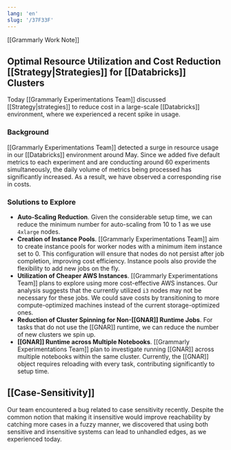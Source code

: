 ```yaml
---
lang: 'en'
slug: '/37F33F'
---
```


[[Grammarly Work Note]]

## Optimal Resource Utilization and Cost Reduction [[Strategy|Strategies]] for [[Databricks]] Clusters

Today [[Grammarly Experimentations Team]] discussed [[Strategy|strategies]] to reduce cost in a large-scale [[Databricks]] environment, where we experienced a recent spike in usage.

### Background

[[Grammarly Experimentations Team]] detected a surge in resource usage in our [[Databricks]] environment around May. Since we added five default metrics to each experiment and are conducting around 60 experiments simultaneously, the daily volume of metrics being processed has significantly increased. As a result, we have observed a corresponding rise in costs.

### Solutions to Explore

- **Auto-Scaling Reduction**. Given the considerable setup time, we can reduce the minimum number for auto-scaling from 10 to 1 as we use `4xlarge` nodes.
- **Creation of Instance Pools**. [[Grammarly Experimentations Team]] aim to create instance pools for worker nodes with a minimum item instance set to 0. This configuration will ensure that nodes do not persist after job completion, improving cost efficiency. Instance pools also provide the flexibility to add new jobs on the fly.
- **Utilization of Cheaper AWS Instances**. [[Grammarly Experimentations Team]] plans to explore using more cost-effective AWS instances. Our analysis suggests that the currently utilized `i3` nodes may not be necessary for these jobs. We could save costs by transitioning to more compute-optimized machines instead of the current storage-optimized ones.
- **Reduction of Cluster Spinning for Non-[[GNAR]] Runtime Jobs**. For tasks that do not use the [[GNAR]] runtime, we can reduce the number of new clusters we spin up.
- **[[GNAR]] Runtime across Multiple Notebooks**. [[Grammarly Experimentations Team]] plan to investigate running [[GNAR]] across multiple notebooks within the same cluster. Currently, the [[GNAR]] object requires reloading with every task, contributing significantly to setup time.

## [[Case-Sensitivity]]

Our team encountered a bug related to case sensitivity recently. Despite the common notion that making it insensitive would improve reachability by catching more cases in a fuzzy manner, we discovered that using both sensitive and insensitive systems can lead to unhandled edges, as we experienced today.
